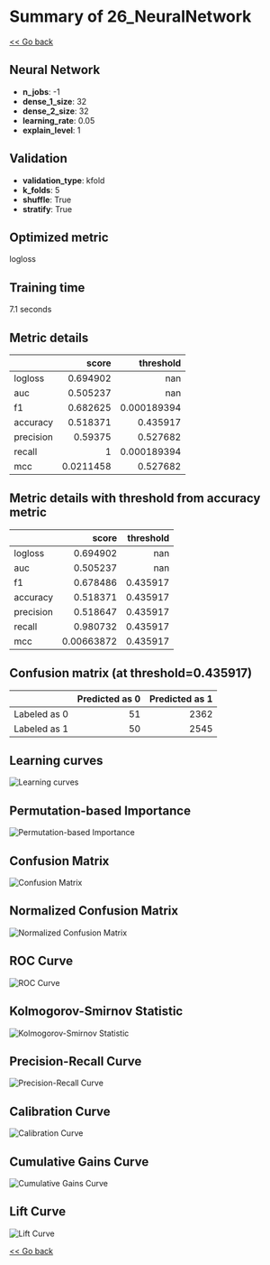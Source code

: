 # Summary of 26_NeuralNetwork

[<< Go back](../README.md)


## Neural Network
- **n_jobs**: -1
- **dense_1_size**: 32
- **dense_2_size**: 32
- **learning_rate**: 0.05
- **explain_level**: 1

## Validation
 - **validation_type**: kfold
 - **k_folds**: 5
 - **shuffle**: True
 - **stratify**: True

## Optimized metric
logloss

## Training time

7.1 seconds

## Metric details
|           |     score |     threshold |
|:----------|----------:|--------------:|
| logloss   | 0.694902  | nan           |
| auc       | 0.505237  | nan           |
| f1        | 0.682625  |   0.000189394 |
| accuracy  | 0.518371  |   0.435917    |
| precision | 0.59375   |   0.527682    |
| recall    | 1         |   0.000189394 |
| mcc       | 0.0211458 |   0.527682    |


## Metric details with threshold from accuracy metric
|           |      score |   threshold |
|:----------|-----------:|------------:|
| logloss   | 0.694902   |  nan        |
| auc       | 0.505237   |  nan        |
| f1        | 0.678486   |    0.435917 |
| accuracy  | 0.518371   |    0.435917 |
| precision | 0.518647   |    0.435917 |
| recall    | 0.980732   |    0.435917 |
| mcc       | 0.00663872 |    0.435917 |


## Confusion matrix (at threshold=0.435917)
|              |   Predicted as 0 |   Predicted as 1 |
|:-------------|-----------------:|-----------------:|
| Labeled as 0 |               51 |             2362 |
| Labeled as 1 |               50 |             2545 |

## Learning curves
![Learning curves](learning_curves.png)

## Permutation-based Importance
![Permutation-based Importance](permutation_importance.png)
## Confusion Matrix

![Confusion Matrix](confusion_matrix.png)


## Normalized Confusion Matrix

![Normalized Confusion Matrix](confusion_matrix_normalized.png)


## ROC Curve

![ROC Curve](roc_curve.png)


## Kolmogorov-Smirnov Statistic

![Kolmogorov-Smirnov Statistic](ks_statistic.png)


## Precision-Recall Curve

![Precision-Recall Curve](precision_recall_curve.png)


## Calibration Curve

![Calibration Curve](calibration_curve_curve.png)


## Cumulative Gains Curve

![Cumulative Gains Curve](cumulative_gains_curve.png)


## Lift Curve

![Lift Curve](lift_curve.png)



[<< Go back](../README.md)
